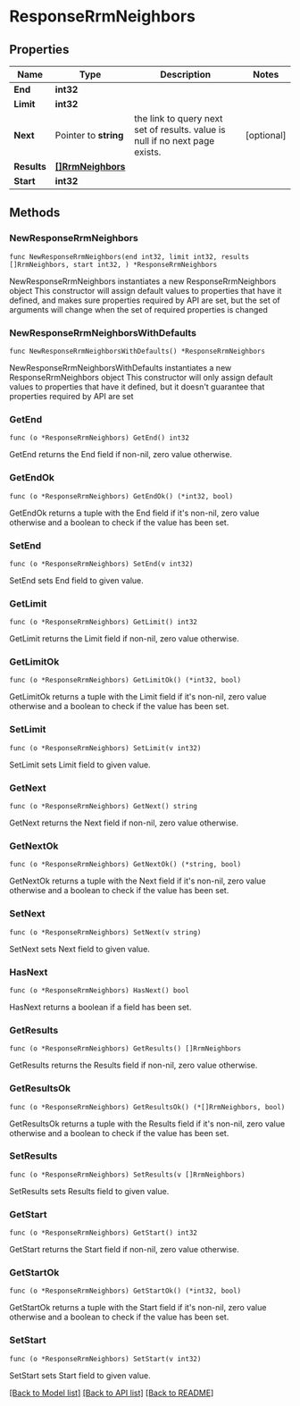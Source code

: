 # ResponseRrmNeighbors

## Properties

Name | Type | Description | Notes
------------ | ------------- | ------------- | -------------
**End** | **int32** |  | 
**Limit** | **int32** |  | 
**Next** | Pointer to **string** | the link to query next set of results. value is null if no next page exists. | [optional] 
**Results** | [**[]RrmNeighbors**](RrmNeighbors.md) |  | 
**Start** | **int32** |  | 

## Methods

### NewResponseRrmNeighbors

`func NewResponseRrmNeighbors(end int32, limit int32, results []RrmNeighbors, start int32, ) *ResponseRrmNeighbors`

NewResponseRrmNeighbors instantiates a new ResponseRrmNeighbors object
This constructor will assign default values to properties that have it defined,
and makes sure properties required by API are set, but the set of arguments
will change when the set of required properties is changed

### NewResponseRrmNeighborsWithDefaults

`func NewResponseRrmNeighborsWithDefaults() *ResponseRrmNeighbors`

NewResponseRrmNeighborsWithDefaults instantiates a new ResponseRrmNeighbors object
This constructor will only assign default values to properties that have it defined,
but it doesn't guarantee that properties required by API are set

### GetEnd

`func (o *ResponseRrmNeighbors) GetEnd() int32`

GetEnd returns the End field if non-nil, zero value otherwise.

### GetEndOk

`func (o *ResponseRrmNeighbors) GetEndOk() (*int32, bool)`

GetEndOk returns a tuple with the End field if it's non-nil, zero value otherwise
and a boolean to check if the value has been set.

### SetEnd

`func (o *ResponseRrmNeighbors) SetEnd(v int32)`

SetEnd sets End field to given value.


### GetLimit

`func (o *ResponseRrmNeighbors) GetLimit() int32`

GetLimit returns the Limit field if non-nil, zero value otherwise.

### GetLimitOk

`func (o *ResponseRrmNeighbors) GetLimitOk() (*int32, bool)`

GetLimitOk returns a tuple with the Limit field if it's non-nil, zero value otherwise
and a boolean to check if the value has been set.

### SetLimit

`func (o *ResponseRrmNeighbors) SetLimit(v int32)`

SetLimit sets Limit field to given value.


### GetNext

`func (o *ResponseRrmNeighbors) GetNext() string`

GetNext returns the Next field if non-nil, zero value otherwise.

### GetNextOk

`func (o *ResponseRrmNeighbors) GetNextOk() (*string, bool)`

GetNextOk returns a tuple with the Next field if it's non-nil, zero value otherwise
and a boolean to check if the value has been set.

### SetNext

`func (o *ResponseRrmNeighbors) SetNext(v string)`

SetNext sets Next field to given value.

### HasNext

`func (o *ResponseRrmNeighbors) HasNext() bool`

HasNext returns a boolean if a field has been set.

### GetResults

`func (o *ResponseRrmNeighbors) GetResults() []RrmNeighbors`

GetResults returns the Results field if non-nil, zero value otherwise.

### GetResultsOk

`func (o *ResponseRrmNeighbors) GetResultsOk() (*[]RrmNeighbors, bool)`

GetResultsOk returns a tuple with the Results field if it's non-nil, zero value otherwise
and a boolean to check if the value has been set.

### SetResults

`func (o *ResponseRrmNeighbors) SetResults(v []RrmNeighbors)`

SetResults sets Results field to given value.


### GetStart

`func (o *ResponseRrmNeighbors) GetStart() int32`

GetStart returns the Start field if non-nil, zero value otherwise.

### GetStartOk

`func (o *ResponseRrmNeighbors) GetStartOk() (*int32, bool)`

GetStartOk returns a tuple with the Start field if it's non-nil, zero value otherwise
and a boolean to check if the value has been set.

### SetStart

`func (o *ResponseRrmNeighbors) SetStart(v int32)`

SetStart sets Start field to given value.



[[Back to Model list]](../README.md#documentation-for-models) [[Back to API list]](../README.md#documentation-for-api-endpoints) [[Back to README]](../README.md)


